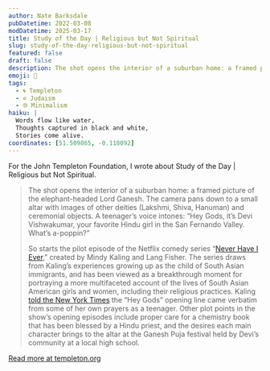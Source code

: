 ```yaml
---
author: Nate Barksdale
pubDatetime: 2022-03-08
modDatetime: 2025-03-17
title: Study of the Day | Religious but Not Spiritual
slug: study-of-the-day-religious-but-not-spiritual
featured: false
draft: false
description: The shot opens the interior of a suburban home: a framed picture of the elephant-headed Lord Ganesh. The camera pans down to a small altar with images of other ...
emoji: 📝
tags:
  - 🌀 Templeton
  - ✡️ Judaism
  - 🌐 Minimalism
haiku: |
  Words flow like water,
  Thoughts captured in black and white,
  Stories come alive.
coordinates: [51.509865, -0.118092]
---
```


For the John Templeton Foundation, I wrote about Study of the Day | Religious but Not Spiritual.

> The shot opens the interior of a suburban home: a framed picture of the elephant-headed Lord Ganesh. The camera pans down to a small altar with images of other deities (Lakshmi, Shiva, Hanuman) and ceremonial objects. A teenager’s voice intones: “Hey Gods, it’s Devi Vishwakumar, your favorite Hindu girl in the San Fernando Valley. What’s a-poppin?”
>
> So starts the pilot episode of the Netflix comedy series “[Never Have I Ever](https://www.netflix.com/title/80179190),” created by Mindy Kaling and Lang Fisher. The series draws from Kaling’s experiences growing up as the child of South Asian immigrants, and has been viewed as a breakthrough moment for portraying a more multifaceted account of the lives of South Asian American girls and women, including their religious practices. Kaling [told the New York Times](https://www.nytimes.com/2020/04/27/arts/television/mindy-kaling-never-have-I-ever-netflix.html) the “Hey Gods” opening line came verbatim from some of her own prayers as a teenager. Other plot points in the show’s opening episodes include proper care for a chemistry book that has been blessed by a Hindu priest, and the desires each main character brings to the altar at the Ganesh Puja festival held by Devi’s community at a local high school.

[Read more at templeton.org](https://www.templeton.org/news/religious-but-not-spiritual)
